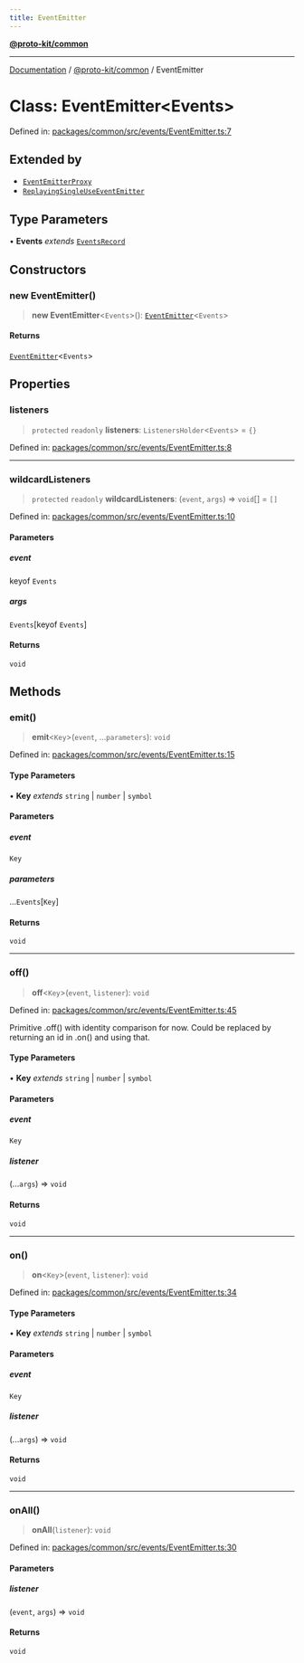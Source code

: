 ```yaml
---
title: EventEmitter
---
```


[**@proto-kit/common**](../README.md)

***

[Documentation](../../../README.md) / [@proto-kit/common](../README.md) / EventEmitter

# Class: EventEmitter\<Events\>

Defined in: [packages/common/src/events/EventEmitter.ts:7](https://github.com/proto-kit/framework/blob/b953c754e500c62f01fbbd6d09adfb2f5577269d/packages/common/src/events/EventEmitter.ts#L7)

## Extended by

- [`EventEmitterProxy`](EventEmitterProxy.md)
- [`ReplayingSingleUseEventEmitter`](ReplayingSingleUseEventEmitter.md)

## Type Parameters

• **Events** *extends* [`EventsRecord`](../type-aliases/EventsRecord.md)

## Constructors

### new EventEmitter()

> **new EventEmitter**\<`Events`\>(): [`EventEmitter`](EventEmitter.md)\<`Events`\>

#### Returns

[`EventEmitter`](EventEmitter.md)\<`Events`\>

## Properties

### listeners

> `protected` `readonly` **listeners**: `ListenersHolder`\<`Events`\> = `{}`

Defined in: [packages/common/src/events/EventEmitter.ts:8](https://github.com/proto-kit/framework/blob/b953c754e500c62f01fbbd6d09adfb2f5577269d/packages/common/src/events/EventEmitter.ts#L8)

***

### wildcardListeners

> `protected` `readonly` **wildcardListeners**: (`event`, `args`) => `void`[] = `[]`

Defined in: [packages/common/src/events/EventEmitter.ts:10](https://github.com/proto-kit/framework/blob/b953c754e500c62f01fbbd6d09adfb2f5577269d/packages/common/src/events/EventEmitter.ts#L10)

#### Parameters

##### event

keyof `Events`

##### args

`Events`\[keyof `Events`\]

#### Returns

`void`

## Methods

### emit()

> **emit**\<`Key`\>(`event`, ...`parameters`): `void`

Defined in: [packages/common/src/events/EventEmitter.ts:15](https://github.com/proto-kit/framework/blob/b953c754e500c62f01fbbd6d09adfb2f5577269d/packages/common/src/events/EventEmitter.ts#L15)

#### Type Parameters

• **Key** *extends* `string` \| `number` \| `symbol`

#### Parameters

##### event

`Key`

##### parameters

...`Events`\[`Key`\]

#### Returns

`void`

***

### off()

> **off**\<`Key`\>(`event`, `listener`): `void`

Defined in: [packages/common/src/events/EventEmitter.ts:45](https://github.com/proto-kit/framework/blob/b953c754e500c62f01fbbd6d09adfb2f5577269d/packages/common/src/events/EventEmitter.ts#L45)

Primitive .off() with identity comparison for now.
Could be replaced by returning an id in .on() and using that.

#### Type Parameters

• **Key** *extends* `string` \| `number` \| `symbol`

#### Parameters

##### event

`Key`

##### listener

(...`args`) => `void`

#### Returns

`void`

***

### on()

> **on**\<`Key`\>(`event`, `listener`): `void`

Defined in: [packages/common/src/events/EventEmitter.ts:34](https://github.com/proto-kit/framework/blob/b953c754e500c62f01fbbd6d09adfb2f5577269d/packages/common/src/events/EventEmitter.ts#L34)

#### Type Parameters

• **Key** *extends* `string` \| `number` \| `symbol`

#### Parameters

##### event

`Key`

##### listener

(...`args`) => `void`

#### Returns

`void`

***

### onAll()

> **onAll**(`listener`): `void`

Defined in: [packages/common/src/events/EventEmitter.ts:30](https://github.com/proto-kit/framework/blob/b953c754e500c62f01fbbd6d09adfb2f5577269d/packages/common/src/events/EventEmitter.ts#L30)

#### Parameters

##### listener

(`event`, `args`) => `void`

#### Returns

`void`
